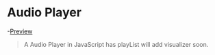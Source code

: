 # Audio Player
-[Preview](https://napiyo.github.io/Audioplayer/)
> A Audio Player in JavaScript
> has playList 
> will add visualizer soon.
